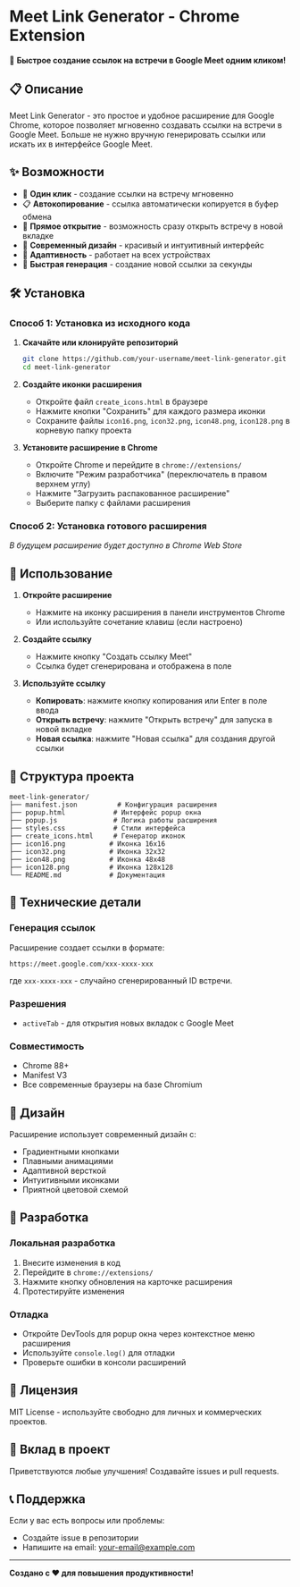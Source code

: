 # Meet Link Generator - Chrome Extension

🚀 **Быстрое создание ссылок на встречи в Google Meet одним кликом!**

## 📋 Описание

Meet Link Generator - это простое и удобное расширение для Google Chrome, которое позволяет мгновенно создавать ссылки на встречи в Google Meet. Больше не нужно вручную генерировать ссылки или искать их в интерфейсе Google Meet.

## ✨ Возможности

- 🎯 **Один клик** - создание ссылки на встречу мгновенно
- 📋 **Автокопирование** - ссылка автоматически копируется в буфер обмена
- 🔗 **Прямое открытие** - возможность сразу открыть встречу в новой вкладке
- 🎨 **Современный дизайн** - красивый и интуитивный интерфейс
- 📱 **Адаптивность** - работает на всех устройствах
- 🔄 **Быстрая генерация** - создание новой ссылки за секунды

## 🛠️ Установка

### Способ 1: Установка из исходного кода

1. **Скачайте или клонируйте репозиторий**
   ```bash
   git clone https://github.com/your-username/meet-link-generator.git
   cd meet-link-generator
   ```

2. **Создайте иконки расширения**
   - Откройте файл `create_icons.html` в браузере
   - Нажмите кнопки "Сохранить" для каждого размера иконки
   - Сохраните файлы `icon16.png`, `icon32.png`, `icon48.png`, `icon128.png` в корневую папку проекта

3. **Установите расширение в Chrome**
   - Откройте Chrome и перейдите в `chrome://extensions/`
   - Включите "Режим разработчика" (переключатель в правом верхнем углу)
   - Нажмите "Загрузить распакованное расширение"
   - Выберите папку с файлами расширения

### Способ 2: Установка готового расширения

*В будущем расширение будет доступно в Chrome Web Store*

## 🎯 Использование

1. **Откройте расширение**
   - Нажмите на иконку расширения в панели инструментов Chrome
   - Или используйте сочетание клавиш (если настроено)

2. **Создайте ссылку**
   - Нажмите кнопку "Создать ссылку Meet"
   - Ссылка будет сгенерирована и отображена в поле

3. **Используйте ссылку**
   - **Копировать**: нажмите кнопку копирования или Enter в поле ввода
   - **Открыть встречу**: нажмите "Открыть встречу" для запуска в новой вкладке
   - **Новая ссылка**: нажмите "Новая ссылка" для создания другой ссылки

## 📁 Структура проекта

```
meet-link-generator/
├── manifest.json          # Конфигурация расширения
├── popup.html            # Интерфейс popup окна
├── popup.js              # Логика работы расширения
├── styles.css            # Стили интерфейса
├── create_icons.html     # Генератор иконок
├── icon16.png           # Иконка 16x16
├── icon32.png           # Иконка 32x32
├── icon48.png           # Иконка 48x48
├── icon128.png          # Иконка 128x128
└── README.md            # Документация
```

## 🔧 Технические детали

### Генерация ссылок
Расширение создает ссылки в формате:
```
https://meet.google.com/xxx-xxxx-xxx
```
где `xxx-xxxx-xxx` - случайно сгенерированный ID встречи.

### Разрешения
- `activeTab` - для открытия новых вкладок с Google Meet

### Совместимость
- Chrome 88+
- Manifest V3
- Все современные браузеры на базе Chromium

## 🎨 Дизайн

Расширение использует современный дизайн с:
- Градиентными кнопками
- Плавными анимациями
- Адаптивной версткой
- Интуитивными иконками
- Приятной цветовой схемой

## 🚀 Разработка

### Локальная разработка
1. Внесите изменения в код
2. Перейдите в `chrome://extensions/`
3. Нажмите кнопку обновления на карточке расширения
4. Протестируйте изменения

### Отладка
- Откройте DevTools для popup окна через контекстное меню расширения
- Используйте `console.log()` для отладки
- Проверьте ошибки в консоли расширений

## 📝 Лицензия

MIT License - используйте свободно для личных и коммерческих проектов.

## 🤝 Вклад в проект

Приветствуются любые улучшения! Создавайте issues и pull requests.

## 📞 Поддержка

Если у вас есть вопросы или проблемы:
- Создайте issue в репозитории
- Напишите на email: your-email@example.com

---

**Создано с ❤️ для повышения продуктивности!** 